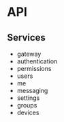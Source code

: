 # API

## Services

- gateway
- authentication
- permissions
- users
- me
- messaging
- settings
- groups
- devices
